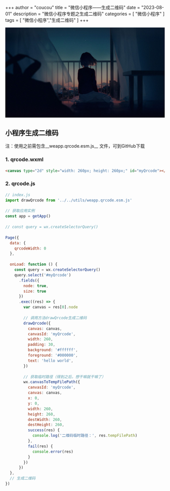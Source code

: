+++
author = "coucou"
title = "微信小程序——生成二维码"
date = "2023-08-01"
description = "微信小程序专题之生成二维码"
categories = [
    "微信小程序"
]
tags = [
    "微信小程序","生成二维码"
]
+++

![](1.jpg)

## 小程序生成二维码

注：使用之前需包含__weapp.qrcode.esm.js__ 文件，可到GitHub下载

### 1. qrcode.wxml

```html
<canvas type="2d" style="width: 260px; height: 260px;" id="myQrcode"></canvas>
```

### 2. qrcode.js

```js
// index.js
import drawQrcode from '../../utils/weapp.qrcode.esm.js'

// 获取应用实例
const app = getApp()

// const query = wx.createSelectorQuery()

Page({
  data: {
    qrcodeWidth: 0
  },

  onLoad: function () {
    const query = wx.createSelectorQuery()
    query.select('#myQrcode')
      .fields({
        node: true,
        size: true
      })
      .exec((res) => {
        var canvas = res[0].node

        // 调用方法drawQrcode生成二维码
        drawQrcode({
          canvas: canvas,
          canvasId: 'myQrcode',
          width: 260,
          padding: 30,
          background: '#ffffff',
          foreground: '#000000',
          text: 'hello world',
        })

        // 获取临时路径（得到之后，想干嘛就干嘛了）
        wx.canvasToTempFilePath({
          canvasId: 'myQrcode',
          canvas: canvas,
          x: 0,
          y: 0,
          width: 260,
          height: 260,
          destWidth: 260,
          destHeight: 260,
          success(res) {
            console.log('二维码临时路径：', res.tempFilePath)
          },
          fail(res) {
            console.error(res)
          }
        })
      })
  },
  // 生成二维码
})
```

